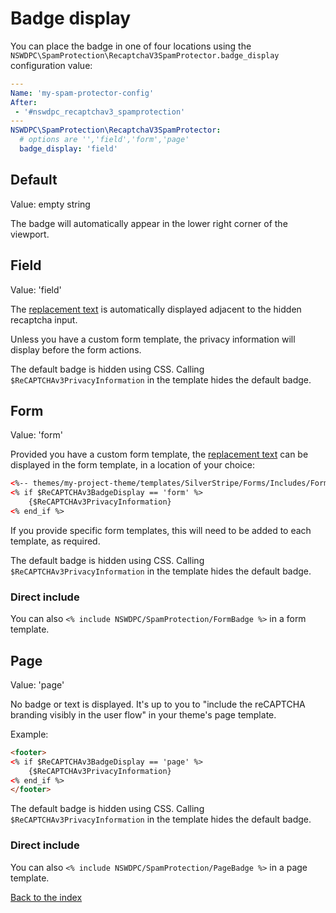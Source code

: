 # Badge display
 
You can place the badge in one of four locations using the `NSWDPC\SpamProtection\RecaptchaV3SpamProtector.badge_display` configuration value:

```yaml
---
Name: 'my-spam-protector-config'
After:
 - '#nswdpc_recaptchav3_spamprotection'
---
NSWDPC\SpamProtection\RecaptchaV3SpamProtector:
  # options are '','field','form','page'
  badge_display: 'field'
```

## Default

Value: empty string

The badge will automatically appear in the lower right corner of the viewport.

## Field

Value: 'field'

The [replacement text](https://developers.google.com/recaptcha/docs/faq#id-like-to-hide-the-recaptcha-badge.-what-is-allowed) is automatically displayed adjacent to the hidden recaptcha input.

Unless you have a custom form template, the privacy information will display before the form actions.

The default badge is hidden using CSS. Calling `$ReCAPTCHAv3PrivacyInformation` in the template hides the default badge.

## Form

Value: 'form'
 
Provided you have a custom form template, the [replacement text](https://developers.google.com/recaptcha/docs/faq#id-like-to-hide-the-recaptcha-badge.-what-is-allowed) can be displayed in the form template, in a location of your choice:

```html
<%-- themes/my-project-theme/templates/SilverStripe/Forms/Includes/Form.ss --%>
<% if $ReCAPTCHAv3BadgeDisplay == 'form' %>
    {$ReCAPTCHAv3PrivacyInformation}
<% end_if %>
```

If you provide specific form templates, this will need to be added to each template, as required.

The default badge is hidden using CSS. Calling `$ReCAPTCHAv3PrivacyInformation` in the template hides the default badge.

### Direct include

You can also `<% include NSWDPC/SpamProtection/FormBadge %>` in a form template.

## Page

Value: 'page'

No badge or text is displayed. It's up to you to "include the reCAPTCHA branding visibly in the user flow" in your theme's page template.

Example:
```html
<footer>
<% if $ReCAPTCHAv3BadgeDisplay == 'page' %>
    {$ReCAPTCHAv3PrivacyInformation}
<% end_if %>
</footer>
```

The default badge is hidden using CSS. Calling `$ReCAPTCHAv3PrivacyInformation` in the template hides the default badge.

### Direct include

You can also `<% include NSWDPC/SpamProtection/PageBadge %>` in a page template.


[Back to the index](./001_index.md)
